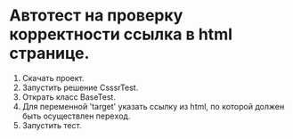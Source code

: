 # Автотест на проверку корректности ссылка в html странице.
 
 1. Скачать проект.
 2. Запустить решение CsssrTest.
 3. Открать класс BaseTest.
 4. Для переменной 'target' указать ссылку из html, по которой должен быть осуществлен переxод.
 5. Запустить тест.
